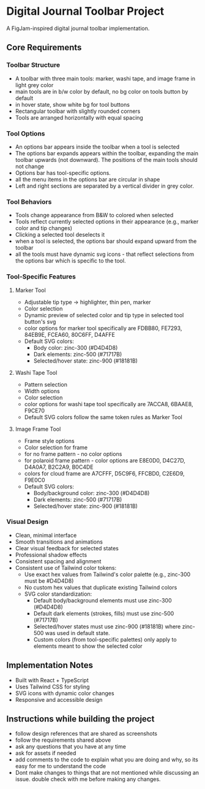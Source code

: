 # Digital Journal Toolbar Project

A FigJam-inspired digital journal toolbar implementation.

## Core Requirements

### Toolbar Structure
- A toolbar with three main tools: marker, washi tape, and image frame in light grey color
- main tools are in b/w color by default, no bg color on tools button by default
- in hover state, show white bg for tool buttons
- Rectangular toolbar with slightly rounded corners
- Tools are arranged horizontally with equal spacing

### Tool Options
- An options bar appears inside the toolbar when a tool is selected
- The options bar expands appears within the toolbar, expanding the main toolbar upwards (not downward). The positions of the main tools should not change
- Options bar has tool-specific options. 
- all the menu items in the options bar are circular in shape
- Left and right sections are separated by a vertical divider in grey color. 

### Tool Behaviors
- Tools change appearance from B&W to colored when selected
- Tools reflect currently selected options in their appearance (e.g., marker color and tip changes)
- Clicking a selected tool deselects it
- when a tool is selected, the options bar should expand upward from the toolbar
- all the tools must have dynamic svg icons - that reflect selections from the options bar which is specific to the tool.

### Tool-Specific Features
1. Marker Tool
   - Adjustable tip type -> highlighter, thin pen, marker
   - Color selection
   - Dynamic preview of selected color and tip type in selected tool button's svg
   - color options for marker tool specifically are FDBB80, FE7293, 84EB9E, FCEA60, 80C6FF, D4AFFE
   - Default SVG colors:
     - Body color: zinc-300 (#D4D4D8)
     - Dark elements: zinc-500 (#71717B)
     - Selected/hover state: zinc-900 (#18181B)

2. Washi Tape Tool
   - Pattern selection
   - Width options
   - Color selection
   - color options for washi tape tool specifically are 7ACCA8, 6BAAE8, F9CE70
   - Default SVG colors follow the same token rules as Marker Tool

3. Image Frame Tool
   - Frame style options
   - Color selection for frame
   - for no frame pattern - no color options
   - for polaroid frame pattern - color options are E8E0D0, D4C27D, D4A0A7, B2C2A9, B0C4DE
   - colors for cloud frame are A7CFFF, D5C9F6, FFCBD0, C2E6D9, F9E0C0
   - Default SVG colors:
     - Body/background color: zinc-300 (#D4D4D8)
     - Dark elements: zinc-500 (#71717B)
     - Selected/hover state: zinc-900 (#18181B)

### Visual Design
- Clean, minimal interface
- Smooth transitions and animations
- Clear visual feedback for selected states
- Professional shadow effects
- Consistent spacing and alignment
- Consistent use of Tailwind color tokens:
  - Use exact hex values from Tailwind's color palette (e.g., zinc-300 must be #D4D4D8)
  - No custom hex values that duplicate existing Tailwind colors
  - SVG color standardization:
    - Default body/background elements must use zinc-300 (#D4D4D8)
    - Default dark elements (strokes, fills) must use zinc-500 (#71717B)
    - Selected/hover states must use zinc-900 (#18181B) where zinc-500 was used in default state.
    - Custom colors (from tool-specific palettes) only apply to elements meant to show the selected color

## Implementation Notes
- Built with React + TypeScript
- Uses Tailwind CSS for styling
- SVG icons with dynamic color changes
- Responsive and accessible design 

## Instructions while building the project
- follow design references that are shared as screenshots
- follow the requirements shared above
- ask any questions that you have at any time
- ask for assets if needed
- add comments to the code to explain what you are doing and why, so its easy for me to understand the code
- Dont make changes to things that are not mentioned while discussing an issue. double check with me before making any changes.